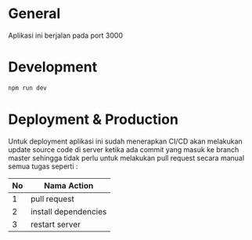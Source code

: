# General
Aplikasi ini berjalan pada port 3000

# Development

```bash
npm run dev
```

# Deployment & Production
Untuk deployment aplikasi ini sudah menerapkan CI/CD akan melakukan update source code di server ketika ada commit yang masuk ke branch master
sehingga tidak perlu untuk melakukan pull request secara manual semua tugas seperti :

| No | Nama Action |
| -- | ---------- |
| 1 | pull request |
| 2 | install dependencies |
| 3 | restart server |
